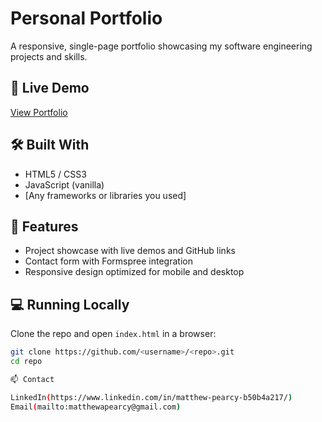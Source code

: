 # Personal Portfolio

A responsive, single-page portfolio showcasing my software engineering projects and skills.

## 🚀 Live Demo
[View Portfolio](https://your-portfolio-link.com)

## 🛠️ Built With
- HTML5 / CSS3
- JavaScript (vanilla)
- [Any frameworks or libraries you used]

## 📂 Features
- Project showcase with live demos and GitHub links
- Contact form with Formspree integration
- Responsive design optimized for mobile and desktop

## 💻 Running Locally
Clone the repo and open `index.html` in a browser:
```bash
git clone https://github.com/<username>/<repo>.git
cd repo

📫 Contact

LinkedIn(https://www.linkedin.com/in/matthew-pearcy-b50b4a217/)
Email(mailto:matthewapearcy@gmail.com)